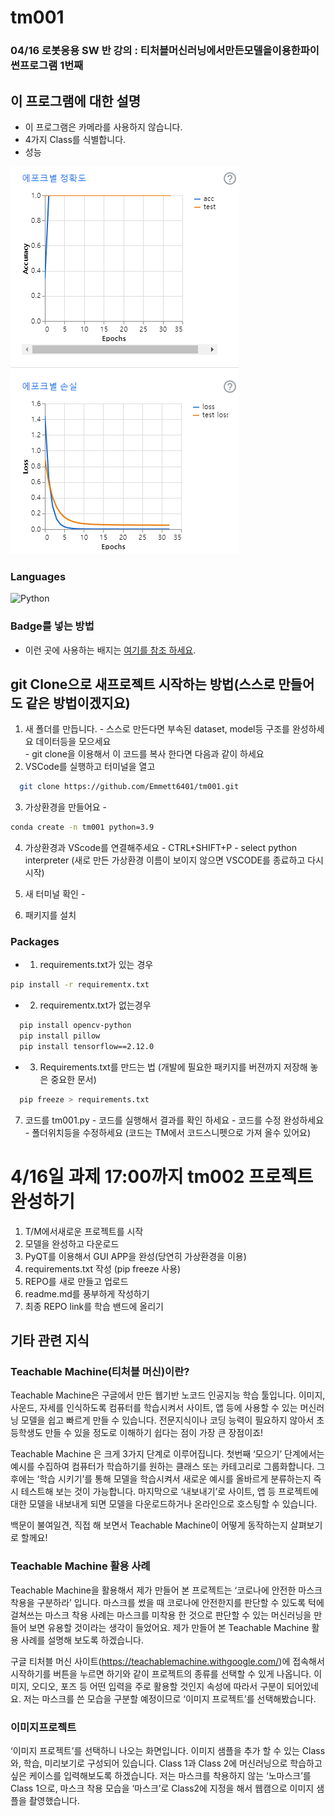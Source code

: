 # tm001
### 04/16 로봇응용 SW 반 강의 : 티처블머신러닝에서만든모델을이용한파이썬프로그램 1번째
## 이 프로그램에 대한 설명
  - 이 프로그램은 카메라를 사용하지 않습니다.
  - 4가지 Class를 식별합니다.
  - 성능
    
![ 성능지표 ](https://github.com/Emmett6401/tm001/blob/main/model/2024-04-16%20152910.png)

### Languages
![Python](https://img.shields.io/badge/Python-3776AB?style=flat-square&logo=Python&logoColor=white)

### Badge를 넣는 방법 
  - 이런 곳에 사용하는 배지는 [여기를 참조 하세요](https://shields.io).



## git Clone으로 새프로젝트 시작하는 방법(스스로 만들어도 같은 방법이겠지요)
  1. 새 폴더를 만듭니다. 
    - 스스로 만든다면 부속된 dataset, model등 구조를 완성하세요 데이터등을 모으세요     
    - git clone을 이용해서 이 코드를 복사 한다면 다음과 같이 하세요
  2. VSCode를 실행하고 터미널을 열고   
```bash
  git clone https://github.com/Emmett6401/tm001.git
``` 
  
  3. 가상환경을 만들어요 -
```bash
conda create -n tm001 python=3.9
```

  4. 가상환경과 VScode를 연결해주세요 - CTRL+SHIFT+P - select python interpreter (새로 만든 가상환경 이름이 보이지 않으면 VSCODE를 종료하고 다시 시작)
  5. 새 터미널 확인 - 
  
  
  6. 패키지를 설치
### Packages
  - 1. requirements.txt가 있는 경우 

```bash
pip install -r requirementx.txt
```

  - 2. requirementx.txt가 없는경우

```bash  
  pip install opencv-python 
  pip install pillow 
  pip install tensorflow==2.12.0
```

  - 3. Requirements.txt를 만드는 법 (개발에 필요한 패키지를 버젼까지 저장해 놓은 중요한 문서)
```bash
  pip freeze > requirements.txt
```

  7. 코드를 tm001.py
    - 코드를 실행해서 결과를 확인 하세요 
    - 코드를 수정 완성하세요 - 폴더위치등을 수정하세요 (코드는 TM에서 코드스니펫으로 가져 올수 있어요) 

# 4/16일 과제 17:00까지 tm002 프로젝트 완성하기
  1. T/M에서새로운 프로젝트를 시작
  2. 모델을 완성하고 다운로드
  3. PyQT를 이용해서 GUI APP을 완성(당연히 가상환경을 이용)
  4. requirements.txt 작성 (pip freeze 사용)
  5. REPO를 새로 만들고 업로드
  6. readme.md를 풍부하게 작성하기
  7. 최종 REPO link를 학습 밴드에 올리기
     



## 기타 관련 지식
### Teachable Machine(티처블 머신)이란?
Teachable Machine은 구글에서 만든 웹기반 노코드 인공지능 학습 툴입니다. 이미지, 사운드, 자세를 인식하도록 컴퓨터를 학습시켜서 사이트, 앱 등에 사용할 수 있는 머신러닝 모델을 쉽고 빠르게 만들 수 있습니다. 전문지식이나 코딩 능력이 필요하지 않아서 초등학생도 만들 수 있을 정도로 이해하기 쉽다는 점이 가장 큰 장점이죠!

Teachable Machine 은 크게 3가지 단계로 이루어집니다. 첫번째 ‘모으기’ 단계에서는 예시를 수집하여 컴퓨터가 학습하기를 원하는 클래스 또는 카테고리로 그룹화합니다. 그 후에는 ‘학습 시키기’를 통해 모델을 학습시켜서 새로운 예시를 올바르게 분류하는지 즉시 테스트해 보는 것이 가능합니다. 마지막으로 ‘내보내기’로 사이트, 앱 등 프로젝트에 대한 모델을 내보내게 되면 모델을 다운로드하거나 온라인으로 호스팅할 수 있습니다.

백문이 불여일견, 직접 해 보면서 Teachable Machine이 어떻게 동작하는지 살펴보기로 할께요! 

### Teachable Machine 활용 사례 
Teachable Machine을 활용해서 제가 만들어 본 프로젝트는 ‘코로나에 안전한 마스크 착용을 구분하라’ 입니다.
마스크를 썼을 때 코로나에 안전한지를 판단할 수 있도록 턱에 걸쳐쓰는 마스크 착용 사례는 마스크를 미착용 한 것으로 판단할 수 있는 머신러닝을 만들어 보면 유용할 것이라는 생각이 들었어요. 제가 만들어 본 Teachable Machine 활용 사례를 설명해 보도록 하겠습니다.

구글 티처블 머신 사이트(https://teachablemachine.withgoogle.com/)에 접속해서 시작하기를 버튼을 누르면 하기와 같이 프로젝트의 종류를 선택할 수 있게 나옵니다.  이미지, 오디오, 포즈 등 어떤 입력을 주로 활용할 것인지 속성에 따라서 구분이 되어있네요. 저는 마스크를 쓴 모습을 구분할 예정이므로 ‘이미지 프로젝트’를 선택해봤습니다.

### 이미지프로젝트
‘이미지 프로젝트’를 선택하니 나오는 화면입니다. 이미지 샘플을 추가 할 수 있는 Class와, 학습, 미리보기로 구성되어 있습니다. Class 1과 Class 2에 머신러닝으로 학습하고 싶은 케이스를 입력해보도록 하겠습니다. 저는 마스크를 착용하지 않는 ‘노마스크’를 Class 1으로, 마스크 착용 모습을 ‘마스크’로 Class2에 지정을 해서 웹캠으로 이미지 샘플을 촬영했습니다.
